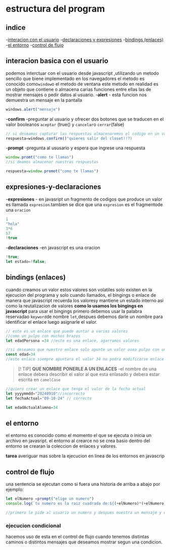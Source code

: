 # estructura del program
## indice
-[interacion con el usuario](#interacion-basica-el-usuario)
-[declaraciones y expresiones](#expresiones-y-declaraciones)
-[bindings (enlaces)](#bindings-enlaces)
-[el entorno](#el-entorno)
-[control de flujo](#control-de-flujo)

## interacion basica con el usuario
podemos interctuar con el usuario desde javascript ,utilizando un metodo sencillo que biene implementado
en los navegadores el metodo es conocido como`window`o el metodo de ventana este metodo en realidad es un objeto  que contiene o almacena carias funciones entre ellas las de mostrar mensajes o pedir datos al usuario.
-**alert** - esta funcion  nos demuestra un mensaje en la pantalla
```js
windows.alert("mensaje")
```
-**confirm** -preguntar al usuario y ofrecer dos botones que se traducen
en el valor booleanos  `aceptar` (true() y `cancelar`o `cerrar`(false)
```js
// si deseamos capturar las respuestas almacenaremos el codigo en un variable
respuesta=windows.confirm()"quieres salir del closet!!?)
```
-**prompt** -pregunta al ususario y espera que ingrese una respuesta
```js
window.promt("como te llamas")
//si deamos almacenar nuestras respuestas

respuesta=window.promot("como te llamas")
```

## expresiones-y-declaraciones
-**expresiones** - en javasript un fragmento de codigos que produce un valor es llamada `expresion`.tambien se dice  que una `expresion` es el fragmentode una `oracion `
```js
1
"hola"
3*6
57
!true
```
-**declaraciones** -en javascript es una oracion 
```js
!true;
let estado=!false;

```
## bindings (enlaces) 
cuando creamos un valor estos valores son volatiles solo existen en la ejecucion
 del programa y solo cuando llamados,
el bingings o enlace de manera que javascript recuerda los valoresy mantiene un 
estado interno asi como la reutalizacion de valores
**como lo usamos los bingings en javascript**
para usar el bingings primero debemos usar la palabra reservadao `keyword`de nombre `let`,despues debemos darle un nombre para identificar
el enlace luego asignarle el valor.
```js
// este es un enlace que puede auntar a varios valores
//como un pulpo con muchos brazos
let edadPersona =34 //esto es una enlace, agarramos valores

//si deseamos que nuestro enlace solo apunte un valor osea pulpo con un braso entonces para crear este enlace debemos hacer uso de keywor const
const edad=34
//este enlace siempre apuntara el valor 34 no podra modificarse enlace  otro valor

```
>[! TIP]
>**QUE NOMBRE PONERLE A UN ENLACES** -el nombre  de una enlace debera describir el valor
al que esta enlasado y debera estar escrita en  `camelCase`
```js
//quiero crear un enlace que tenga el valor de la fecha actual
let yyyymmdd="20240910"//incorrecto
let fechaActual="09-10-24" // correcto

let edadActualAlumno=34

```
## el entorno
el entorno es conocido como el momento el que se ejecuta o inicia un archivo en javasript.
el entorno al crearce no se crea basio dentro del entorno se crearan la coleccion de enlaces y valores.

**tarea** averiguar mas sobre la ejecucion en linea de los entornos en javascrip
## control de flujo
una sentencia  se ejecutan  como si fuera una historia de arriba a abajo  por ejemplo:
```js
let elNumero =prompt("elige un numero")
console.log(`tu numero es la raiz cuadrada de:${(+elNumero)*(+elNumero} `)

//primero le pide al usuario un numero y despues muestra un mensaje y el cuadrado de ese numero 
```
### ejecucion condicional 
hacemos uso de esta en el control de flujo cuando tenemos distintas caminos o distintos 
mensajes que deseamos mostrar segun una condicion.
